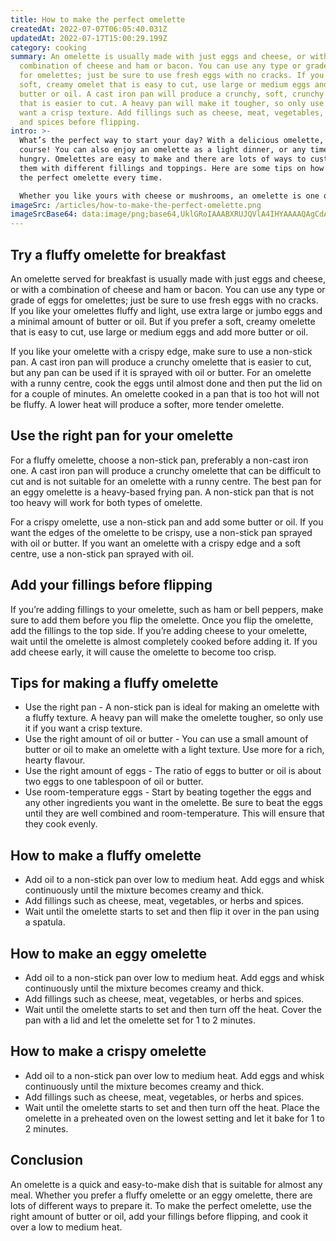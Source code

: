 ```yaml
---
title: How to make the perfect omelette
createdAt: 2022-07-07T06:05:40.031Z
updatedAt: 2022-07-17T15:00:29.199Z
category: cooking
summary: An omelette is usually made with just eggs and cheese, or with a
  combination of cheese and ham or bacon. You can use any type or grade of eggs
  for omelettes; just be sure to use fresh eggs with no cracks. If you prefer a
  soft, creamy omelet that is easy to cut, use large or medium eggs and add more
  butter or oil. A cast iron pan will produce a crunchy, soft, crunchy omelete
  that is easier to cut. A heavy pan will make it tougher, so only use it if you
  want a crisp texture. Add fillings such as cheese, meat, vegetables, or herbs
  and spices before flipping.
intro: >-
  What’s the perfect way to start your day? With a delicious omelette, of
  course! You can also enjoy an omelette as a light dinner, or any time you get
  hungry. Omelettes are easy to make and there are lots of ways to customize
  them with different fillings and toppings. Here are some tips on how to make
  the perfect omelette every time.

  Whether you like yours with cheese or mushrooms, an omelette is one of the most versatile dishes out there. They’re fast and easy to prepare, but most importantly, they taste amazing. So if you’re ready to master this simple dish, keep reading for everything you need to know about making an omelette!
imageSrc: /articles/how-to-make-the-perfect-omelette.png
imageSrcBase64: data:image/png;base64,UklGRoIAAABXRUJQVlA4IHYAAAAQAgCdASoKAAoAAUAmJZACdAEQ/ZQ/a66AAP79i2ia7b/Aex3H9AdVY864loIH1B9UyEofZUw4dNSr8yUnRwr03cUE1gzzEnWZu7Pm19I7OZ0Y30gUeAf6i7/jHnWcf2479dZVy3dEe3ei5zV5Gsk81FTlgAAA
---
```


## Try a fluffy omelette for breakfast

An omelette served for breakfast is usually made with just eggs and cheese, or with a combination of cheese and ham or bacon. You can use any type or grade of eggs for omelettes; just be sure to use fresh eggs with no cracks. If you like your omelettes fluffy and light, use extra large or jumbo eggs and a minimal amount of butter or oil. But if you prefer a soft, creamy omelette that is easy to cut, use large or medium eggs and add more butter or oil.

If you like your omelette with a crispy edge, make sure to use a non-stick pan. A cast iron pan will produce a crunchy omelette that is easier to cut, but any pan can be used if it is sprayed with oil or butter. For an omelette with a runny centre, cook the eggs until almost done and then put the lid on for a couple of minutes. An omelette cooked in a pan that is too hot will not be fluffy. A lower heat will produce a softer, more tender omelette.

## Use the right pan for your omelette

For a fluffy omelette, choose a non-stick pan, preferably a non-cast iron one. A cast iron pan will produce a crunchy omelette that can be difficult to cut and is not suitable for an omelette with a runny centre. The best pan for an eggy omelette is a heavy-based frying pan. A non-stick pan that is not too heavy will work for both types of omelette.

For a crispy omelette, use a non-stick pan and add some butter or oil. If you want the edges of the omelette to be crispy, use a non-stick pan sprayed with oil or butter. If you want an omelette with a crispy edge and a soft centre, use a non-stick pan sprayed with oil.

## Add your fillings before flipping

If you’re adding fillings to your omelette, such as ham or bell peppers, make sure to add them before you flip the omelette. Once you flip the omelette, add the fillings to the top side. If you’re adding cheese to your omelette, wait until the omelette is almost completely cooked before adding it. If you add cheese early, it will cause the omelette to become too crisp.

## Tips for making a fluffy omelette

- Use the right pan - A non-stick pan is ideal for making an omelette with a fluffy texture. A heavy pan will make the omelette tougher, so only use it if you want a crisp texture.
- Use the right amount of oil or butter - You can use a small amount of butter or oil to make an omelette with a light texture. Use more for a rich, hearty flavour.
- Use the right amount of eggs - The ratio of eggs to butter or oil is about two eggs to one tablespoon of oil or butter.
- Use room-temperature eggs - Start by beating together the eggs and any other ingredients you want in the omelette. Be sure to beat the eggs until they are well combined and room-temperature. This will ensure that they cook evenly.

## How to make a fluffy omelette

- Add oil to a non-stick pan over low to medium heat. Add eggs and whisk continuously until the mixture becomes creamy and thick.
- Add fillings such as cheese, meat, vegetables, or herbs and spices.
- Wait until the omelette starts to set and then flip it over in the pan using a spatula.

## How to make an eggy omelette

- Add oil to a non-stick pan over low to medium heat. Add eggs and whisk continuously until the mixture becomes creamy and thick.
- Add fillings such as cheese, meat, vegetables, or herbs and spices.
- Wait until the omelette starts to set and then turn off the heat. Cover the pan with a lid and let the omelette set for 1 to 2 minutes.

## How to make a crispy omelette

- Add oil to a non-stick pan over low to medium heat. Add eggs and whisk continuously until the mixture becomes creamy and thick.
- Add fillings such as cheese, meat, vegetables, or herbs and spices.
- Wait until the omelette starts to set and then turn off the heat. Place the omelette in a preheated oven on the lowest setting and let it bake for 1 to 2 minutes.

## Conclusion

An omelette is a quick and easy-to-make dish that is suitable for almost any meal. Whether you prefer a fluffy omelette or an eggy omelette, there are lots of different ways to prepare it. To make the perfect omelette, use the right amount of butter or oil, add your fillings before flipping, and cook it over a low to medium heat.
